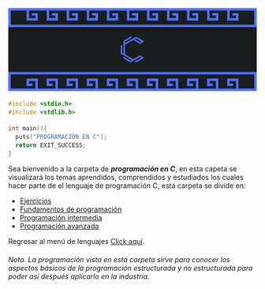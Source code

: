 <div>
  <img src="../imgs/01 - Lenguaje C/Header_C.png"/>
</div>

```C
#include <stdio.h>
#include <stdlib.h>

int main(){
  puts("PROGRAMACIÓN EN C");
  return EXIT_SUCCESS;
}
```
Sea bienvenido a la carpeta de <b><i>programación en C</i></b>, en esta capeta se visualizará los temas aprendidos, comprendidos y estudiados los cuales hacer parte de el lenguaje de programación C, está carpeta se divide en:

<ul>
  <li><a href="../01 - Lenguaje C/00 - Ejercicios/Ejercicios.md">Ejercicios</a></li>
  <li><a href="../01 - Lenguaje C/01 - FundamentosDeProgramacion/00 - Fundamentos.md">Fundamentos de programación</a></li>
  <li><a href="../01 - Lenguaje C/02 - ProgramacionIntermedia/00 - Intermedio.md">Programación intermedia</a></li>
  <li><a href="">Programación avanzada</a></li>
</ul>

Regresar al menú de lenguajes <a href="../README.md">Click aquí</a>.

###### <i>Nota. La programación vista en está carpeta sirve para conocer los aspectos básicos de la programación estructurada y no estructurada para poder así después aplicarlo en la industria.</i>
